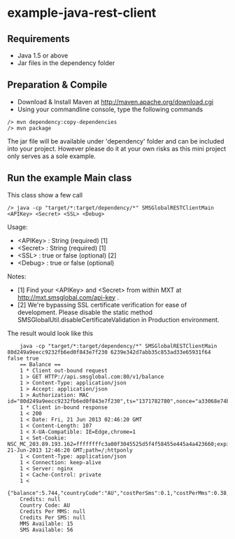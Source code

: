 example-java-rest-client
========================

Requirements
----------------
 - Java 1.5 or above
 - Jar files in the dependency folder


Preparation & Compile
--------------------------------
 - Download & Install Maven at http://maven.apache.org/download.cgi
 - Using your commandline console, type the following commands 

~~~
/> mvn dependency:copy-dependencies
/> mvn package
~~~

The jar file will be available under 'dependency' folder and can be included into your project. However please do it at your own risks as this mini project only serves as a sole example.

Run the example Main class
--------------------------------
This class show a few call
~~~
/> java -cp "target/*:target/dependency/*" SMSGlobalRESTClientMain <APIKey> <Secret> <SSL> <Debug>
~~~
Usage:
 * \<APIKey\> : String (required) [1]
 * \<Secret\> : String (required) [1]
 * \<SSL\> : true or false (optional) [2]
 * \<Debug\> : true or false (optional)

Notes:
 * [1] Find your \<APIKey\> and \<Secret\> from within MXT at http://mxt.smsglobal.com/api-key .
 * [2] We're bypassing SSL certificate verification for ease of development. Please disable the static method SMSGlobalUtil.disableCertificateValidation in Production environment.

The result would look like this 
~~~
    java -cp "target/*:target/dependency/*" SMSGlobalRESTClientMain 80d249a9eecc9232fb6ed0f843e7f230 6239e342d7abb35c853ad33e65931f64 false true
    == Balance ==
    1 * Client out-bound request
    1 > GET HTTP://api.smsglobal.com:80/v1/balance
    1 > Content-Type: application/json
    1 > Accept: application/json
    1 > Authorization: MAC id="80d249a9eecc9232fb6ed0f843e7f230",ts="1371782780",nonce="a33068e74b8ee7f9d9daf72f0e358a01",mac="4nf49wcSoMpdvAr9/2giQJN7O0vvgROaHaJPte7ksmw="
    1 * Client in-bound response
    1 < 200
    1 < Date: Fri, 21 Jun 2013 02:46:20 GMT
    1 < Content-Length: 107
    1 < X-UA-Compatible: IE=Edge,chrome=1
    1 < Set-Cookie: NSC_MC_203.89.193.162=ffffffffc3a00f3045525d5f4f58455e445a4a423660;expires=Fri, 21-Jun-2013 12:46:20 GMT;path=/;httponly
    1 < Content-Type: application/json
    1 < Connection: keep-alive
    1 < Server: nginx
    1 < Cache-Control: private
    1 < 
    {"balance":5.744,"countryCode":"AU","costPerSms":0.1,"costPerMms":0.38,"smsAvailable":56,"mmsAvailable":15}
    Credits: null
    Country Code: AU
    Credits Per MMS: null
    Credits Per SMS: null
    MMS Available: 15
    SMS Available: 56
~~~
